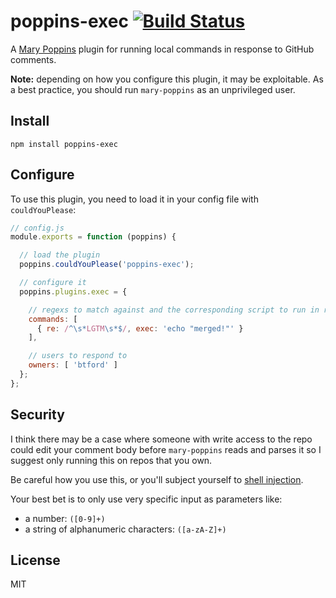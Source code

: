 # poppins-exec [![Build Status](https://travis-ci.org/btford/poppins-exec.svg?branch=master)](https://travis-ci.org/btford/poppins-exec)

A [Mary Poppins](https://github.com/btford/mary-poppins) plugin for running local commands in
response to GitHub comments.

**Note:** depending on how you configure this plugin, it may be exploitable. As a best practice,
you should run `mary-poppins` as an unprivileged user.


## Install

`npm install poppins-exec`


## Configure

To use this plugin, you need to load it in your config file with `couldYouPlease`:


```javascript
// config.js
module.exports = function (poppins) {

  // load the plugin
  poppins.couldYouPlease('poppins-exec');

  // configure it
  poppins.plugins.exec = {

    // regexs to match against and the corresponding script to run in response
    commands: [
      { re: /^\s*LGTM\s*$/, exec: 'echo "merged!"' }
    ],

    // users to respond to
    owners: [ 'btford' ]
  };
};
```


## Security

I think there may be a case where someone with write access to the repo could edit your
comment body before `mary-poppins` reads and parses it so I suggest only running this
on repos that you own.

Be careful how you use this, or you'll subject yourself to
[shell injection](http://en.wikipedia.org/wiki/Code_injection#Shell_injection).

Your best bet is to only use very specific input as parameters like:

* a number: `([0-9]+)`
* a string of alphanumeric characters: `([a-zA-Z]+)`


## License
MIT
